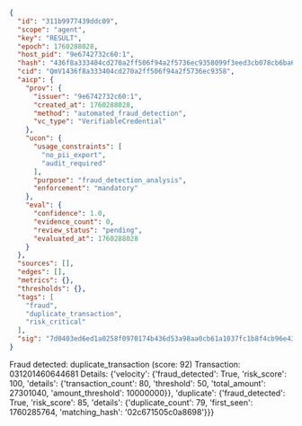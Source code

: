```json
{
  "id": "311b9977439ddc09",
  "scope": "agent",
  "key": "RESULT",
  "epoch": 1760288028,
  "host_pid": "9e6742732c60:1",
  "hash": "436f8a333404cd270a2ff506f94a2f5736ec9358099f3eed3cb078cb6ba606a9",
  "cid": "QmV1436f8a333404cd270a2ff506f94a2f5736ec9358",
  "aicp": {
    "prov": {
      "issuer": "9e6742732c60:1",
      "created_at": 1760288028,
      "method": "automated_fraud_detection",
      "vc_type": "VerifiableCredential"
    },
    "ucon": {
      "usage_constraints": [
        "no_pii_export",
        "audit_required"
      ],
      "purpose": "fraud_detection_analysis",
      "enforcement": "mandatory"
    },
    "eval": {
      "confidence": 1.0,
      "evidence_count": 0,
      "review_status": "pending",
      "evaluated_at": 1760288028
    }
  },
  "sources": [],
  "edges": [],
  "metrics": {},
  "thresholds": {},
  "tags": [
    "fraud",
    "duplicate_transaction",
    "risk_critical"
  ],
  "sig": "7d0403ed6ed1a0258f0970174b436d53a98aa0cb61a1037fc1b8f4cb96e4380d"
}
```

Fraud detected: duplicate_transaction (score: 92)
Transaction: 031201460644681
Details: {'velocity': {'fraud_detected': True, 'risk_score': 100, 'details': {'transaction_count': 80, 'threshold': 50, 'total_amount': 27301040, 'amount_threshold': 10000000}}, 'duplicate': {'fraud_detected': True, 'risk_score': 85, 'details': {'duplicate_count': 79, 'first_seen': 1760285764, 'matching_hash': '02c671505c0a8698'}}}